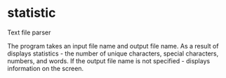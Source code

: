 # statistic
Text file parser

The program takes an input file name and output file name. As a result of displays statistics - the number of unique characters, special characters, numbers, and words. If the output file name is not specified - displays information on the screen.
